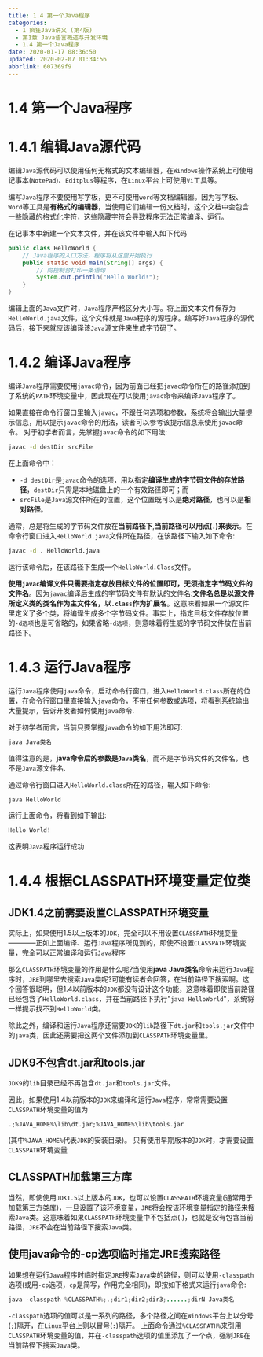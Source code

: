 ```yaml
---
title: 1.4 第一个Java程序
categories: 
  - 1 疯狂Java讲义 (第4版)
  - 第1章 Java语言概述与开发环境
  - 1.4 第一个Java程序
date: 2020-01-17 08:36:50
updated: 2020-02-07 01:34:56
abbrlink: 607369f9
---
```

# 1.4 第一个Java程序
# 1.4.1 编辑Java源代码
编辑`Java`源代码可以使用任何无格式的文本编辑器，在`Windows`操作系统上可使用记事本(`NotePad`)、`Editplus`等程序，在`Linux`平台上可使用`Vi`工具等。

编写`Java`程序不要使用写字板，更不可使用`word`等文档编辑器。因为写字板、`Word`等工具是**有格式的编辑器**，当使用它们编辑一份文档时，这个文档中会包含一些隐藏的格式化字符，这些隐藏字符会导致程序无法正常编译、运行。

在记事本中新建一个文本文件，并在该文件中输入如下代码
```java
public class HelloWorld {
    // Java程序的入口方法，程序将从这里开始执行
    public static void main(String[] args) {
        // 向控制台打印一条语句
        System.out.println("Hello World!");
    }
}
```
编辑上面的`Java`文件时，`Java`程序严格区分大小写。将上面文本文件保存为`HelloWorld.java`文件，这个文件就是`Java`程序的源程序。编写好`Java`程序的源代码后，接下来就应该编译该`Java`源文件来生成字节码了。

# 1.4.2 编译Java程序
编译`Java`程序需要使用`javac`命令，因为前面已经把`javac`命令所在的路径添加到了系统的`PATH`环境变量中，因此现在可以使用`javac`命令来编译`Java`程序了。

如果直接在命令行窗口里输入`javac`，不跟任何选项和参数，系统将会输出大量提示信息，用以提示`javac`命令的用法，读者可以参考该提示信息来使用`javac`命令。
对于初学者而言，先掌握`javac`命令的如下用法:
```cmd
javac -d destDir srcFile
```
在上面命令中：
- `-d destDir`是`javac`命令的选项，用以指定**编译生成的字节码文件的存放路径**，`destDir`只需是本地磁盘上的一个有效路径即可；而
- `srcFile`是`Java`源文件所在的位置，这个位置既可以是**绝对路径**，也可以是**相对路径**。

通常，总是将生成的字节码文件放在**当前路径下**,**当前路径可以用点(`.`)来表示**。在命令行窗口进入`HelloWorld.java`文件所在路径，在该路径下输入如下命令:
```cmd
javac -d . HelloWorld.java
```
运行该命令后，在该路径下生成一个`HelloWorld.Class`文件。

**使用`javac`编译文件只需要指定存放目标文件的位置即可，无须指定字节码文件的文件名**。因为`javac`编译后生成的字节码文件有默认的文件名:**文件名总是以源文件所定义类的类名作为主文件名，以`.class`作为扩展名**。这意味看如果一个源文件里定义了多个类，将编译生成多个字节码文件。事实上，指定目标文件存放位置的`-d选项`也是可省略的，如果省略`-d选项`，则意味着将生威的字节码文件放在当前路径下。

# 1.4.3 运行Java程序
运行`Java`程序使用`java`命令，启动命令行窗口，进入`HelloWorld.class`所在的位置，在命令行窗口里直接输入`java`命令，不带任何参数或选项，将看到系统输出大量提示，告诉开发者如何使用`java`命令.

对于初学者而言，当前只要掌握`java`命令的如下用法即可:
```cmd
java Java类名
```
值得注意的是，**java命令后的参数是`Java`类名**，而不是字节码文件的文件名，也不是`Java`源文件名.

通过命令行窗口进入`HelloWorld.class`所在的路径，输入如下命令:
```java
java HelloWorld
```
运行上面命令，将看到如下输出:
```java
Hello World!
```
这表明`Java`程序运行成功
# 1.4.4 根据CLASSPATH环境变量定位类
## JDK1.4之前需要设置CLASSPATH环境变量
实际上，如果使用1.5以上版本的`JDK`，完全可以不用设置`CLASSPATH`环境变量————正如上面编译、运行`Java`程序所见到的，即使不设置`CLASSPATH`环境变量，完全可以正常编译和运行`Java`程序

那么`CLASSPATH`环境变量的作用是什么呢?当使用**java Java类名**命令来运行`Java`程序时，`JRE`到哪里去搜索`Java`类呢?可能有读者会回答，在当前路径下搜索啊。这个回答很聪明，但1.4以前版本的`JDK`都没有设计这个功能，这意味着即使当前路径已经包含了`HelloWorld.class`，并在当前路径下执行"`java HelloWorld`"，系统将一样提示找不到`HelloWorld`类。

除此之外，编译和运行`Java`程序还需要`JDK`的`lib`路径下`dt.jar`和`tools.jar`文件中的`java`类，因此还需要把这两个文件添加到`CLASSPATH`环境变量里。
## JDK9不包含dt.jar和tools.jar
`JDK9`的`lib`目录已经不再包含`dt.jar`和`tools.jar`文件。

因此，如果使用1.4以前版本的`JDK`来编译和运行`Java`程序，常常需要设置`CLASSPATH`环境变量的值为

```
.;%JAVA_HOME%\lib\dt.jar;%JAVA_HOME%\lib\tools.jar
```
(其中`%JAVA_HOME%`代表`JDK`的安装目录)。
只有使用早期版本的`JDK`时，才需要设置`CLASSPATH`环境变量
## CLASSPATH加载第三方库
当然，即使使用`JDK1.5`以上版本的`JDK`，也可以设置`CLASSPATH`环境变量(通常用于加载第三方类库)，一旦设置了该环境变量，`JRE`将会按该环境变量指定的路径来搜索`Java`类。这意味着如果`CLASSPATH`环境变量中不包括点(.)，也就是没有包含当前路径，`JRE`不会在当前路径下搜索`Java`类。

## 使用java命令的-cp选项临时指定JRE搜索路径
如果想在运行`Java`程序时临时指定`JRE`搜索`Java`类的路径，则可以使用`-classpath`选项(或用`-cp`选项，`cp`是简写，作用完全相同)，即按如下格式来运行`java`命令:
```java
java -classpath %CLASSPATH%;.;dir1;dir2;dir3;......;dirN Java类名
```
`-classpath`选项的值可以是一系列的路径，多个路径之间在`Windows`平台上以分号(`;`)隔开，在`Linux`平台上则以冒号(`:`)隔开。
上面命令通过`%CLASSPATH%`来引用`CLASSPATH`环境变量的值，并在`-classpath`选项的值里添加了一个点，强制`JRE`在当前路径下搜索`Java`类。
